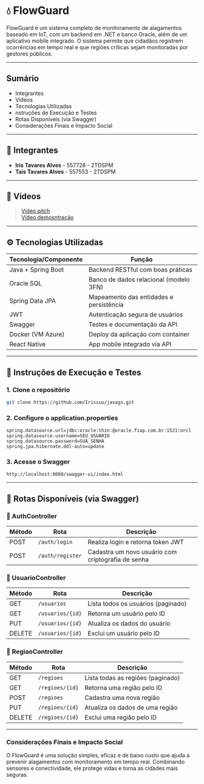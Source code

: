 # 💧 FlowGuard

FlowGuard é um sistema completo de monitoramento de alagamentos baseado em IoT, com um backend em .NET e banco Oracle, além de um aplicativo mobile integrado. O sistema permite que cidadãos registrem ocorrências em tempo real e que regiões críticas sejam monitoradas por gestores públicos.

---

##  Sumário

- Integrantes
- Vídeos
-  Tecnologias Utilizadas
- nstruções de Execução e Testes
-  Rotas Disponíveis (via Swagger)
-  Considerações Finais e Impacto Social

---

## 👥 Integrantes

- **Iris Tavares Alves** - 557728 - 2TDSPM  
- **Taís Tavares Alves** - 557553 - 2TDSPM

---

## 🎥 Vídeos

> <a href="https://youtu.be/2FZtU9p_QFM?si=WXAlWfOYOdt-qaK5">Vídeo pitch</a> </br>
> <a href="">Vídeo demosntração</a>

---

## ⚙️ Tecnologias Utilizadas

| Tecnologia/Componente | Função |
|------------------------|--------|
| Java + Spring Boot     | Backend RESTful com boas práticas |
| Oracle SQL             | Banco de dados relacional (modelo 3FN) |
| Spring Data JPA        | Mapeamento das entidades e persistência |
| JWT                    | Autenticação segura de usuários |
| Swagger                | Testes e documentação da API |
| Docker (VM Azure)      | Deploy da aplicação com container |
| React Native           | App mobile integrado via API |

---

## 🔎 Instruções de Execução e Testes

### 1. Clone o repositório
```bash
git clone https://github.com/Irissuu/javags.git
```

### 2. Configure o application.properties
```text
spring.datasource.url=jdbc:oracle:thin:@oracle.fiap.com.br:1521:orcl
spring.datasource.username=SEU_USUARIO
spring.datasource.password=SUA_SENHA
spring.jpa.hibernate.ddl-auto=update
```

### 3. Acesse o Swagger
``` text
http://localhost:8080/swagger-ui/index.html
```
---

## 🔁 Rotas Disponíveis (via Swagger)

### 🔹 AuthController

| Método | Rota              | Descrição                           |
|--------|-------------------|--------------------------------------|
| POST   | `/auth/login`     | Realiza login e retorna token JWT   |
| POST   | `/auth/register`  | Cadastra um novo usuário com criptografia de senha |

### 🔹 UsuarioController

| Método | Rota                | Descrição                              |
|--------|---------------------|-----------------------------------------|
| GET    | `/usuarios`         | Lista todos os usuários (paginado)      |
| GET    | `/usuarios/{id}`    | Retorna um usuário pelo ID              |
| PUT    | `/usuarios/{id}`    | Atualiza os dados do usuário            |
| DELETE | `/usuarios/{id}`    | Exclui um usuário pelo ID               |

### 🔹 RegiaoController

| Método | Rota                | Descrição                                  |
|--------|---------------------|---------------------------------------------|
| GET    | `/regioes`          | Lista todas as regiões (paginado)           |
| GET    | `/regioes/{id}`     | Retorna uma região pelo ID                  |
| POST   | `/regioes`          | Cadastra uma nova região                    |
| PUT    | `/regioes/{id}`     | Atualiza os dados de uma região             |
| DELETE | `/regioes/{id}`     | Exclui uma região pelo ID                   |

---

### Considerações Finais e Impacto Social
O FlowGuard é uma solução simples, eficaz e de baixo custo que ajuda a prevenir alagamentos com monitoramento em tempo real. Combinando sensores e conectividade, ele protege vidas e torna as cidades mais seguras.
